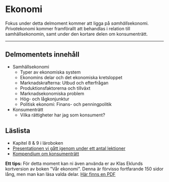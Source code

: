 # Ekonomi

Fokus under detta delmoment kommer att ligga på *samhälls*ekonomi. *Privat*ekonomi kommer framförallt att behandlas i relation till samhällsekonomin, samt under den kortare delen om konsumenträtt.

***

## Delmomentets innehåll

* Samhällsekonomi
	* Typer av ekonomiska system
	* Ekonomins delar och det ekonomiska kretsloppet
	* Marknadskrafterna: Utbud och efterfrågan
	* Produktionsfaktorerna och tillväxt
	* Marknadsekonomiska problem
	* Hög- och lågkonjunktur
	* Politisk ekonomi: Finans- och penningpolitik
* Konsumenträtt
	* Vilka rättigheter har jag som konsument?



## Läslista

* Kapitel 8 & 9 i läroboken
* [Presentationen vi gått igenom under ett antal lektioner](https://docs.google.com/presentation/d/1xImojsweFaybFf5SvcH45LEXn-YNhcCs8knDaTHC6is/edit?usp=sharing)
* [Kompendium om konsumenträtt](../material/resurser/konsumentratt_kompendium.pdf)


**Ett tips:** För detta moment kan ni även använda er av Klas Eklunds kortversion av boken "Vår ekonomi". Denna är förvisso fortfarande 150 sidor lång, men man kan läsa valda delar. [Här finns en PDF](../material/resurser/var_ekonomi.pdf)

